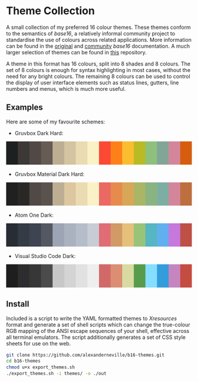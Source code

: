 # Theme Collection

A small collection of my preferred 16 colour themes. These themes
conform to the semantics of _base16_, a relatively informal community
project to standardise the use of colours across related applications.
More information can be found in the
[original](https://github.com/chriskempson/base16) and
[community](https://github.com/tinted-theming/home) _base16_
documentation. A much larger selection of themes can be found in
[this](https://github.com/tinted-theming/base16-schemes) repository.

A theme in this format has 16 colours, split into 8 shades and 8
colours. The set of 8 colours is enough for syntax highlighting in most
cases, without the need for any bright colours. The remaining 8 colours
can be used to control the display of user interface elements such as
status lines, gutters, line numbers and menus, which is much more
useful.

## Examples

Here are some of my favourite schemes:

- Gruvbox Dark Hard:

![](./screenshots/gruv.png)

- Gruvbox Material Dark Hard:

![](./screenshots/gruv_material.png)

- Atom One Dark:

![](./screenshots/onedark.png)

- Visual Studio Code Dark:

![](./screenshots/codedark.png)

## Install

Included is a script to write the YAML formatted themes to _Xresources_
format and generate a set of shell scripts which can change the
true-colour RGB mapping of the ANSI escape sequences of your shell,
effective across all terminal emulators. The script additionally
generates a set of CSS style sheets for use on the web.

```{.bash org-language="sh"}
git clone https://github.com/alexanderneville/b16-themes.git
cd b16-themes
chmod u+x export_themes.sh
./export_themes.sh -i themes/ -o ./out
```
